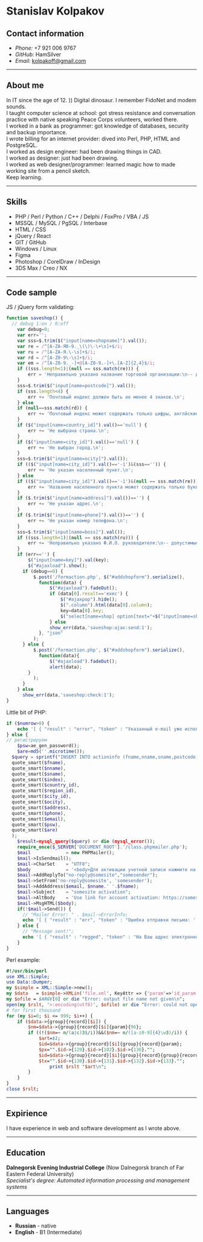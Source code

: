 # Stanislav Kolpakov

## Contact information
- *Phone:* +7 921 006 9767
- *GitHub:* HamSilver
- *Email:* kolpakoff@gmail.com

***

## About me
In IT since the age of 12. )) Digital dinosaur. I remember FidoNet and modem sounds.<br />
I taught сomputer science at school: got stress resistance and conversation practice with native speaking Peace Corps volunteers, worked there.<br />
I worked in a bank as programmer: got knowledge of databases, security and backup importance.<br />
I wrote billing for an internet provider: dived into Perl, PHP, HTML and PostgreSQL.<br />
I worked as design engineer: had been drawing things in CAD.<br />
I worked as designer: just had been drawing.<br />
I worked as web designer/programmer: learned magic how to made working site from a pencil sketch. <br />
Keep learning.

***

## Skills
* PHP / Perl / Python / C++ / Delphi / FoxPro / VBA / JS
* MSSQL / MySQL / PgSQL / Interbase 
* HTML / CSS
* jQuery / React
* GIT / GitHub
* Windows / Linux 
* Figma
* Photoshop / CorelDraw / InDesign
* 3DS Max / Creo / NX

***

## Code sample
JS / jQuery form validating:
```javascript
function saveshop() {
  // debug 1:on / 0:off
	var debug=0;
	var err='';
	var sss=$.trim($("input[name=shopname]").val());
	var re = /^[A-ZА-Я0-9._\(\)\-\+\s]+$/i;  
	var ru = /^[A-ZА-Я.\-\s]+$/i;  
	var rd = /^[A-Z0-9\-\s]+$/i; 
	var em = /^[A-Z0-9._-]+@[A-Z0-9.-]+\.[A-Z]{2,4}$/i;
	if ((sss.length<1)|(null == sss.match(re))) {
		err = 'Неправильно указано название торговой организации:\n-- допустимые знаки: А-Я A-Z 0-9 . _ + - ( )\n';
	}
	sss=$.trim($("input[name=postcode]").val());
	if (sss.length<4) {
		err += 'Почтовый индекс должен быть не менее 4 знаков.\n';
	} else
	if (null==sss.match(rd)) {
		err += 'Почтовый индекс может содержать только цифры, англйские буквы и знак тире.\n';
	}
	if ($("input[name=country_id]").val()=='null') {
		err += 'Не выбрана страна.\n';
	}
	if ($("input[name=city_id]").val()=='null') {
		err += 'Не выбран город.\n';
	}
	sss=$.trim($("input[name=ocity]").val());
	if (($("input[name=city_id]").val()=='-1')&(sss=='')) {
		err += 'Не указан населенный пункт.\n';
	} else
	if (($("input[name=city_id]").val()=='-1')&(null == sss.match(re))) {
		err += 'Название населенного пункта может содержать только буквы, цифры и знак тире.\n';
	}
	if ($.trim($("input[name=address]").val())=='') {
		err += 'Не указан адрес.\n';
	}
	if ($.trim($("input[name=phone]").val())=='') {
		err += 'Не указан номер телефона.\n';
	}
	sss=$.trim($("input[name=boss]").val());
	if ((sss.length<1)|(null == sss.match(ru))) {
		err += 'Неправильно указано Ф.И.О. руководителя:\n-- допустимые знаки: А-Я A-Z . -\n';
	}
	if (err=='') {
		$("input[name=key]").val(key);
		$("#ajaxload").show();
	  if (debug==0) {
		  $.post('/formaction.php', $("#addshopform").serialize(),
			function(data) {
				$("#ajaxload").fadeOut();
				if (data[0].result=='exec') {
					$("#ajaxpop").hide();
					$(".column").html(data[0].column);
					key=data[0].key;
					$("select[name=shop] option[text="+$("input[name=shopname]").val()+"]").attr("selected", true);
				} else 
     			show_err(data,'saveshop:ajax:send:1');
   			}, "json"
		  );
	  } else {
		  $.post('/formaction.php', $("#addshopform").serialize(),
			function(data){
				$("#ajaxload").fadeOut();
				alert(data);
   		}
		  );
	  }
	} else 
	  show_err(data,'saveshop:check:1');
}
```

Little bit of PHP:
```php
if ($numrow>0) {
	echo '[ { "result" : "error", "token" : "Указанный e-mail уже используется." } ]';
} else { 
// регистрируем
	$psw=ae_gen_password();
	$are=md5(''.microtime());
  $query = sprintf("INSERT INTO actioninfo (fname,nname,sname,postcode,country_id,region_id,city_id,ocity,address,phone,email,pass,reg) VALUES (%s,%s,%s,%s,%s,%s,%s,%s,%s,%s,%s,%s,%s)",
  quote_smart($fname),
  quote_smart($nname),
  quote_smart($sname),
  quote_smart($index),
  quote_smart($country_id),
  quote_smart($region_id),
  quote_smart($city_id),
  quote_smart($ocity),
  quote_smart($address),
  quote_smart($phone),
  quote_smart($email),
  quote_smart($psw),
  quote_smart($are)
  );
	$result=mysql_query($query) or die (mysql_error());
	require_once($_SERVER['DOCUMENT_ROOT'].'/class.phpmailer.php');
	$mail             = new PHPMailer();
	$mail->IsSendmail();
	$mail->CharSet    = "UTF8";
	$body             = '<body>Для активации учетной записи нажмите на ссылку: <a href="https://somesite/'.$are.'">https://somesite/'.$are.'</a><br />Ссылка действительна в течение 24 часов.</body>';
	$mail->AddReplyTo("no-reply@somesite","somesender");
	$mail->SetFrom('no-reply@somesite', 'somesender');
	$mail->AddAddress($email, $nname.' '.$fname);
	$mail->Subject    = "somesite activation";
	$mail->AltBody    = 'Use link for account activation: https://somesite/'.$are; 
	$mail->MsgHTML($body);
	if(!$mail->Send()) {
	  // "Mailer Error: " . $mail->ErrorInfo;
  	  echo '[ { "result" : "err", "token" : "Ошибка отправки письма: '.$mail->ErrorInfo.'" } ]';
	} else {
	  // "Message sent!";
  	  echo '[ { "result" : "regged", "token" : "На Ваш адрес электронной почты отправлена ссылка для активации." } ]';
	}
}
```

Perl example:
```perl
#!/usr/bin/perl
use XML::Simple;
use Data::Dumper;
my $simple = XML::Simple->new();
my $data   = $simple->XMLin('file.xml', KeyAttr => {'param'=>'id_param'}, ContentKey => '-content');
my $ofile = $ARGV[0] or die "Error: output file name not given\n";
open(my $rslt, '>:encoding(utf8)', $ofile) or die "Error: could not open '$ofile' $!\n";
# for first thousand
for (my $i=0; $i <= 999; $i++) {
	if ($data->{group}{record}[$i]) {
		$nm=$data->{group}{record}[$i]{param}{96};
		if ((!($nm=~ m/(a|c)3$/i))&&($nm=~ m/([a-z0-9]{4}\w3)/i)) {
			$art=$1;
			$id=$data->{group}{record}[$i]{group}{record}{param};
			$px="".$id->{129}.$id->{102}.$id->{136}."";
			$id=$data->{group}{record}[$i]{group}{record}{group}{record}{param};
			$tx="".$id->{130}.$id->{131}.$id->{132}.$id->{133}."";
				print $rslt "$art\n";
		}
	}
}
close $rslt;
```

***

## Expirience
I have experience in web and software development as I wrote above. 

***

## Education
**Dalnegorsk Evening Industrial College** (Now Dalnegorsk branch of Far Eastern Federal University)<br />
_Specialist's degree: Automated information processing and management systems_

***

## Languages
- **Russian** - native
- **English** - B1 (Intermediate)